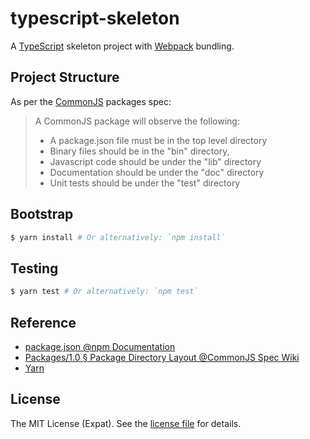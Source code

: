 typescript-skeleton
===================
A [TypeScript][TYPESCRIPT] skeleton project with [Webpack][WEBPACK] bundling.

Project Structure
-----------------
As per the [CommonJS][COMMONJS] packages spec:
> A CommonJS package will observe the following:
>   * A package.json file must be in the top level directory
>   * Binary files should be in the "bin" directory,
>   * Javascript code should be under the "lib" directory
>   * Documentation should be under the "doc" directory
>   * Unit tests should be under the "test" directory

Bootstrap
---------
```sh
$ yarn install # Or alternatively: `npm install`
```

Testing
-------
```sh
$ yarn test # Or alternatively: `npm test`
```

Reference
---------
* [package.json @npm Documentation](https://docs.npmjs.com/files/package.json)
* [Packages/1.0 § Package Directory Layout @CommonJS Spec Wiki](http://wiki.commonjs.org/wiki/Packages/1.0#Package_Directory_Layout)
* [Yarn](https://yarnpkg.com/)

License
-------
The MIT License (Expat). See the [license file](LICENSE) for details.

[COMMONJS]: http://www.commonjs.org/
[TYPESCRIPT]: http://www.typescriptlang.org/
[WEBPACK]: https://webpack.js.org/
